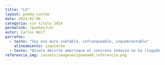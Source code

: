 ```yaml
---
title: "LV"
layout: poema_custom
date: 2024-01-08
categoria: sin titulo 2024
permalink: /poemas/LV/
autor: Carlos Wolf
parrafos:
  - texto: "Soy ese muro inefable, infranqueable, inquebrantable"
    alineamiento: izquierda
  - texto: "Quiero decirte amor\nque el concreto todavía no ha llegado a mi corazón\ncorazón de melón\nQuiero decirte amor\nQue te amo vagamente como lo hace mi calle en los pies\npienso y te pienso"
referencia_img: /assets/imagenes/poema40_referencia.png
---
```

